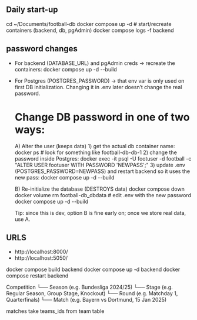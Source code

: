 ## Daily start-up

cd ~/Documents/football-db
docker compose up -d         # start/recreate containers (backend, db, pgAdmin)
docker compose logs -f backend 

## password changes

- For backend (DATABASE_URL) and pgAdmin creds → recreate the containers:
    docker compose up -d --build

- For Postgres (POSTGRES_PASSWORD) → that env var is only used on first DB initialization. Changing it in .env later doesn’t change the real password.

    # Change DB password in one of two ways:

    A) Alter the user (keeps data)
        1) get the actual db container name:
        docker ps  # look for something like football-db-db-1
        2) change the password inside Postgres: docker exec -it <db-container> psql -U footuser -d football -c "ALTER USER footuser WITH PASSWORD 'NEWPASS';"
        3) update .env (POSTGRES_PASSWORD=NEWPASS) and restart backend so it uses the new pass: docker compose up -d --build

    B) Re-initialize the database (DESTROYS data)
        docker compose down
        docker volume rm football-db_dbdata
        # edit .env with the new password
        docker compose up -d --build

    Tip: since this is dev, option B is fine early on; once we store real data, use A.

## URLS
- http://localhost:8000/
- http://localhost:5050/


docker compose build backend
docker compose up -d backend
docker compose restart backend

Competition
   └── Season (e.g. Bundesliga 2024/25)
        └── Stage (e.g. Regular Season, Group Stage, Knockout)
             └── Round (e.g. Matchday 1, Quarterfinals)
                  └── Match (e.g. Bayern vs Dortmund, 15 Jan 2025)

matches take teams_ids from team table